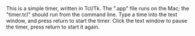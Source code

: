 This is a simple timer, written in Tcl/Tk.
The ".app" file runs on the Mac; the "timer.tcl" should run from the command line.
Type a time into the text window, and press return to start the timer.
Click the text window to pause the timer, press return to start it again.

